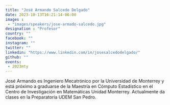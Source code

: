 ```yaml
---
title: "José Armando Salcedo Delgado"
date: 2023-10-13T16:21:14-06:00
images : 
 - "images/speakers/jose-armado-salcedo.jpg"
designation : "Profesor"
country: ""
facebook: ""
instagram: ""
twitter: ""
linkedin: "https://www.linkedin.com/in/josesalcedodelgado/"
github: ""
events: 
 - 2023mty
---
```


José Armando es Ingeniero Mecatrónico por la Universidad de Monterrey y está próximo a graduarse de la Maestría en Cómputo Estadístico en el Centro de Investigación en Matemáticas Unidad Monterrey. Actualmente da clases en la Preparatoria UDEM San Pedro.
